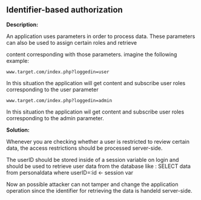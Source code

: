 
Identifier-based authorization
-------

**Description:**

An application uses parameters in order to process data. 
These parameters can also be used to assign certain roles and retrieve 

content corresponding with those parameters. imagine the following example:

    www.target.com/index.php?loggedin=user

In this situation the application will get content and subscribe user roles corresponding to the user parameter

    www.target.com/index.php?loggedin=admin

In this situation the application wil get content and subscribe user roles corresponding to the admin parameter.


**Solution:**

Whenever you are checking whether a user is restricted to review certain data, the access 
restrictions should be processed server-side.

The userID should be stored inside of a session variable on login and should be used to 
retrieve user data from the database like : SELECT data from personaldata where userID=:id <- session var

Now an possible attacker can not tamper and change the application operation since the
identifier for retrieving the data is handeld server-side.



	